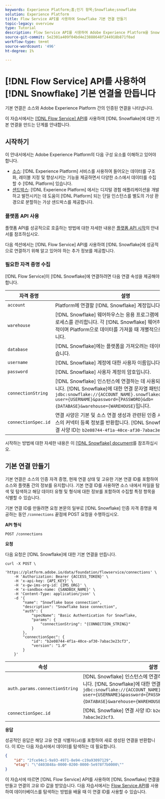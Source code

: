 ```yaml
---
keywords: Experience Platform;홈;인기 항목;Snowflake;snowflake
solution: Experience Platform
title: Flow Service API를 사용하여 Snowflake 기본 연결 만들기
topic-legacy: overview
type: Tutorial
description: Flow Service API를 사용하여 Adobe Experience Platform을 Snowflake에 연결하는 방법을 알아봅니다.
source-git-commit: 5e2301a409f04bd4e23888648f244918b871f0ad
workflow-type: tm+mt
source-wordcount: '496'
ht-degree: 1%

---
```


# [!DNL Flow Service] API를 사용하여 [!DNL Snowflake] 기본 연결을 만듭니다

기본 연결은 소스와 Adobe Experience Platform 간의 인증된 연결을 나타냅니다.

이 자습서에서는 [[!DNL Flow Service] API](https://www.adobe.io/experience-platform-apis/references/flow-service/)를 사용하여 [!DNL Snowflake]에 대한 기본 연결을 만드는 단계를 안내합니다.

## 시작하기

이 안내서에서는 Adobe Experience Platform의 다음 구성 요소를 이해하고 있어야 합니다.

* [소스](../../../../home.md):  [!DNL Experience Platform] 서비스를 사용하여 들어오는 데이터를 구조화, 레이블 지정 및 향상시키는 기능을 제공하면서 다양한 소스에서 데이터를 수집할 수  [!DNL Platform] 있습니다.
* [샌드박스](../../../../../sandboxes/home.md):  [!DNL Experience Platform] 에서는 디지털 경험 애플리케이션을 개발하고 발전시키는 데 도움이  [!DNL Platform] 되는 단일 인스턴스를 별도의 가상 환경으로 분할하는 가상 샌드박스를 제공합니다.

### 플랫폼 API 사용

플랫폼 API를 성공적으로 호출하는 방법에 대한 자세한 내용은 [플랫폼 API 시작](../../../../../landing/api-guide.md)의 안내서를 참조하십시오.

다음 섹션에서는 [!DNL Flow Service] API를 사용하여 [!DNL Snowflake]에 성공적으로 연결하기 위해 알고 있어야 하는 추가 정보를 제공합니다.

### 필요한 자격 증명 수집

[!DNL Flow Service]이 [!DNL Snowflake]에 연결하려면 다음 연결 속성을 제공해야 합니다.

| 자격 증명 | 설명 |
| --- | --- |
| `account` | Platform에 연결할 [!DNL Snowflake] 계정입니다. |
| `warehouse` | [!DNL Snowflake] 웨어하우스는 응용 프로그램에 대한 쿼리 실행 프로세스를 관리합니다. 각 [!DNL Snowflake] 웨어하우스는 서로 독립적이며 Platform으로 데이터를 가져올 때 개별적으로 액세스해야 합니다. |
| `database` | [!DNL Snowflake]에는 플랫폼을 가져오려는 데이터가 포함되어 있습니다. |
| `username` | [!DNL Snowflake] 계정에 대한 사용자 이름입니다. |
| `password` | [!DNL Snowflake] 사용자 계정의 암호입니다. |
| `connectionString` | [!DNL Snowflake] 인스턴스에 연결하는 데 사용되는 연결 문자열입니다. [!DNL Snowflake]에 대한 연결 문자열 패턴은 `jdbc:snowflake://{ACCOUNT_NAME}.snowflakecomputing.com/?user={USERNAME}&password={PASSWORD}&db={DATABASE}&warehouse={WAREHOUSE}`입니다. |
| `connectionSpec.id` | 연결 사양은 기본 및 소스 연결 생성과 관련된 인증 사양이 포함된 소스의 커넥터 등록 정보를 반환합니다. [!DNL Snowflake]에 대한 연결 사양 ID는 `b2e08744-4f1a-40ce-af30-7abac3e23cf3`입니다. |

시작하는 방법에 대한 자세한 내용은 이 [[!DNL Snowflake] document](https://docs.snowflake.com/en/user-guide/oauth-custom.html)를 참조하십시오.

## 기본 연결 만들기

기본 연결은 소스의 인증 자격 증명, 현재 연결 상태 및 고유한 기본 연결 ID를 포함하여 소스와 플랫폼 간의 정보를 유지합니다. 기본 연결 ID를 사용하면 소스 내에서 파일을 탐색 및 탐색하고 해당 데이터 유형 및 형식에 대한 정보를 포함하여 수집할 특정 항목을 식별할 수 있습니다.

기본 연결 ID를 만들려면 요청 본문의 일부로 [!DNL Snowflake] 인증 자격 증명을 제공하는 동안 `/connections` 끝점에 POST 요청을 수행하십시오.

**API 형식**

```https
POST /connections
```

**요청**

다음 요청은 [!DNL Snowflake]에 대한 기본 연결을 만듭니다.

```shell
curl -X POST \
    'https://platform.adobe.io/data/foundation/flowservice/connections' \
    -H 'Authorization: Bearer {ACCESS_TOKEN}' \
    -H 'x-api-key: {API_KEY}' \
    -H 'x-gw-ims-org-id: {IMS_ORG}' \
    -H 'x-sandbox-name: {SANDBOX_NAME}' \
    -H 'Content-Type: application/json' \
    -d '{
        "name": "Snowflake base connection",
        "description": "Snowflake base connection",
        "auth": {
            "specName": "Basic Authentication for Snowflake,
            "params": {
                "connectionString": "{CONNECTION_STRING}"
            }
        },
        "connectionSpec": {
            "id": "b2e08744-4f1a-40ce-af30-7abac3e23cf3",
            "version": "1.0"
        }
    }'
```

| 속성 | 설명 |
| -------- | ----------- |
| `auth.params.connectionString` | [!DNL Snowflake] 인스턴스에 연결하는 데 사용되는 연결 문자열입니다. [!DNL Snowflake]에 대한 연결 문자열 패턴은 `jdbc:snowflake://{ACCOUNT_NAME}.snowflakecomputing.com/?user={USERNAME}&password={PASSWORD}&db={DATABASE}&warehouse={WAREHOUSE}`입니다. |
| `connectionSpec.id` | [!DNL Snowflake] 연결 사양 ID: `b2e08744-4f1a-40ce-af30-7abac3e23cf3`. |

**응답**

성공적인 응답은 해당 고유 연결 식별자(`id`)를 포함하여 새로 생성된 연결을 반환합니다. 이 ID는 다음 자습서에서 데이터를 탐색하는 데 필요합니다.

```json
{
    "id": "2fce94c1-9a93-4971-8e94-c19a93097129",
    "etag": "\"d403848a-0000-0200-0000-5e978f7b0000\""
}
```

이 자습서에 따르면 [!DNL Flow Service] API를 사용하여 [!DNL Snowflake] 연결을 만들고 연결의 고유 ID 값을 받았습니다. 다음 자습서에서는 [Flow Service API](../../explore/database-nosql.md)를 사용하여 데이터베이스를 탐색하는 방법을 배울 때 이 연결 ID를 사용할 수 있습니다.